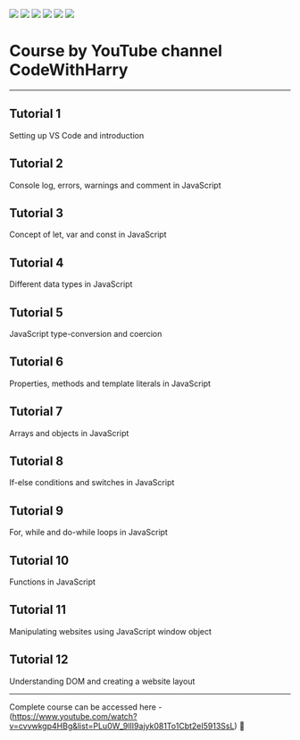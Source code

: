 ![](https://img.shields.io/badge/git-fff7f8?colorA=faf0f0&colorB=db4823&style=for-the-badge&logo=git)
![](https://img.shields.io/badge/github-fff7f8?colorA=080808&colorB=8a8a8a&style=for-the-badge&logo=github)
![](https://img.shields.io/badge/for-you-099450?colorA=80bf69&colorB=099450&style=for-the-badge)
![](https://img.shields.io/badge/check_it-out-bee5ed?colorA=37b6bd&colorB=3c9bb5&style=for-the-badge)
![](https://img.shields.io/badge/javascript-used-bee5ed?colorA=487d3e&colorB=b0c92e&style=for-the-badge&logo=javascript)
![](https://img.shields.io/badge/visual_studio_code-1.47.3-181717?colorA=5094cc&style=for-the-badge&logo=visual-studio-code)
# Course by YouTube channel CodeWithHarry 
---
## Tutorial 1
Setting up VS Code and introduction
## Tutorial 2
Console log, errors, warnings and comment in JavaScript
## Tutorial 3
Concept of let, var and const in JavaScript
## Tutorial 4
Different data types in JavaScript
## Tutorial 5
JavaScript type-conversion and coercion
## Tutorial 6
Properties, methods and template literals in JavaScript
## Tutorial 7
Arrays and objects in JavaScript
## Tutorial 8
If-else conditions and switches in JavaScript
## Tutorial 9
For, while and do-while loops in JavaScript
## Tutorial 10
Functions in JavaScript
## Tutorial 11
Manipulating websites using JavaScript window object
## Tutorial 12
Understanding DOM and creating a website layout

***
Complete course can be accessed here - <br>(https://www.youtube.com/watch?v=cvvwkgp4HBg&list=PLu0W_9lII9ajyk081To1Cbt2eI5913SsL) :link:
